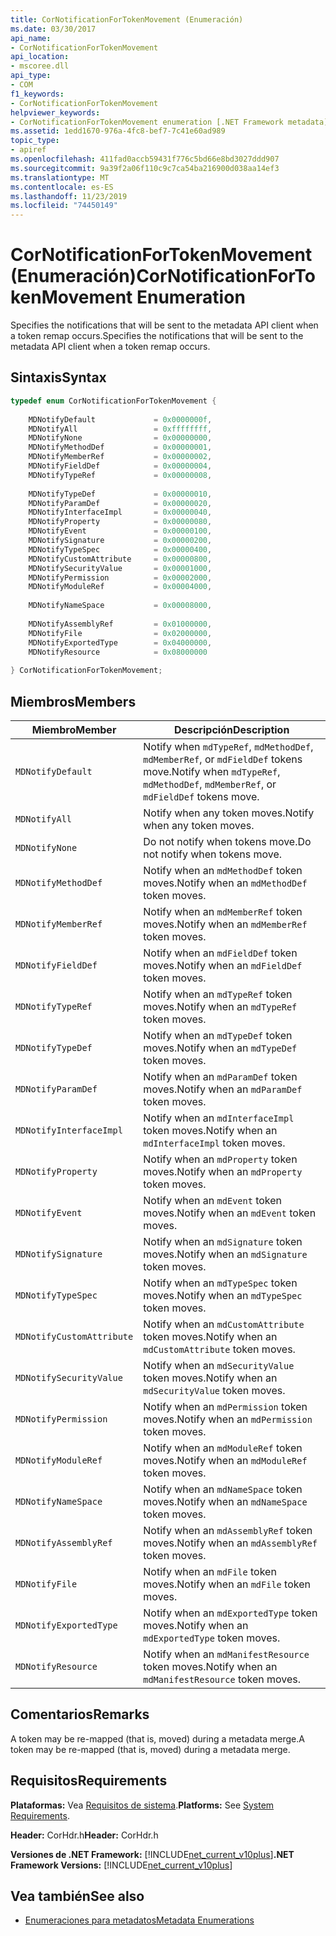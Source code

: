 ```yaml
---
title: CorNotificationForTokenMovement (Enumeración)
ms.date: 03/30/2017
api_name:
- CorNotificationForTokenMovement
api_location:
- mscoree.dll
api_type:
- COM
f1_keywords:
- CorNotificationForTokenMovement
helpviewer_keywords:
- CorNotificationForTokenMovement enumeration [.NET Framework metadata]
ms.assetid: 1edd1670-976a-4fc8-bef7-7c41e60ad989
topic_type:
- apiref
ms.openlocfilehash: 411fad0accb59431f776c5bd66e8bd3027ddd907
ms.sourcegitcommit: 9a39f2a06f110c9c7ca54ba216900d038aa14ef3
ms.translationtype: MT
ms.contentlocale: es-ES
ms.lasthandoff: 11/23/2019
ms.locfileid: "74450149"
---
```

# <a name="cornotificationfortokenmovement-enumeration"></a><span data-ttu-id="f9fa7-102">CorNotificationForTokenMovement (Enumeración)</span><span class="sxs-lookup"><span data-stu-id="f9fa7-102">CorNotificationForTokenMovement Enumeration</span></span>
<span data-ttu-id="f9fa7-103">Specifies the notifications that will be sent to the metadata API client when a token remap occurs.</span><span class="sxs-lookup"><span data-stu-id="f9fa7-103">Specifies the notifications that will be sent to the metadata API client when a token remap occurs.</span></span>  
  
## <a name="syntax"></a><span data-ttu-id="f9fa7-104">Sintaxis</span><span class="sxs-lookup"><span data-stu-id="f9fa7-104">Syntax</span></span>  
  
```cpp  
typedef enum CorNotificationForTokenMovement {  
  
    MDNotifyDefault             = 0x0000000f,  
    MDNotifyAll                 = 0xffffffff,  
    MDNotifyNone                = 0x00000000,  
    MDNotifyMethodDef           = 0x00000001,  
    MDNotifyMemberRef           = 0x00000002,  
    MDNotifyFieldDef            = 0x00000004,  
    MDNotifyTypeRef             = 0x00000008,  
  
    MDNotifyTypeDef             = 0x00000010,  
    MDNotifyParamDef            = 0x00000020,  
    MDNotifyInterfaceImpl       = 0x00000040,  
    MDNotifyProperty            = 0x00000080,  
    MDNotifyEvent               = 0x00000100,  
    MDNotifySignature           = 0x00000200,  
    MDNotifyTypeSpec            = 0x00000400,  
    MDNotifyCustomAttribute     = 0x00000800,  
    MDNotifySecurityValue       = 0x00001000,  
    MDNotifyPermission          = 0x00002000,  
    MDNotifyModuleRef           = 0x00004000,  
  
    MDNotifyNameSpace           = 0x00008000,  
  
    MDNotifyAssemblyRef         = 0x01000000,  
    MDNotifyFile                = 0x02000000,  
    MDNotifyExportedType        = 0x04000000,  
    MDNotifyResource            = 0x08000000  
  
} CorNotificationForTokenMovement;  
```  
  
## <a name="members"></a><span data-ttu-id="f9fa7-105">Miembros</span><span class="sxs-lookup"><span data-stu-id="f9fa7-105">Members</span></span>  
  
|<span data-ttu-id="f9fa7-106">Miembro</span><span class="sxs-lookup"><span data-stu-id="f9fa7-106">Member</span></span>|<span data-ttu-id="f9fa7-107">Descripción</span><span class="sxs-lookup"><span data-stu-id="f9fa7-107">Description</span></span>|  
|------------|-----------------|  
|`MDNotifyDefault`|<span data-ttu-id="f9fa7-108">Notify when `mdTypeRef`, `mdMethodDef`, `mdMemberRef`, or `mdFieldDef` tokens move.</span><span class="sxs-lookup"><span data-stu-id="f9fa7-108">Notify when `mdTypeRef`, `mdMethodDef`, `mdMemberRef`, or `mdFieldDef` tokens move.</span></span>|  
|`MDNotifyAll`|<span data-ttu-id="f9fa7-109">Notify when any token moves.</span><span class="sxs-lookup"><span data-stu-id="f9fa7-109">Notify when any token moves.</span></span>|  
|`MDNotifyNone`|<span data-ttu-id="f9fa7-110">Do not notify when tokens move.</span><span class="sxs-lookup"><span data-stu-id="f9fa7-110">Do not notify when tokens move.</span></span>|  
|`MDNotifyMethodDef`|<span data-ttu-id="f9fa7-111">Notify when an `mdMethodDef` token moves.</span><span class="sxs-lookup"><span data-stu-id="f9fa7-111">Notify when an `mdMethodDef` token moves.</span></span>|  
|`MDNotifyMemberRef`|<span data-ttu-id="f9fa7-112">Notify when an `mdMemberRef` token moves.</span><span class="sxs-lookup"><span data-stu-id="f9fa7-112">Notify when an `mdMemberRef` token moves.</span></span>|  
|`MDNotifyFieldDef`|<span data-ttu-id="f9fa7-113">Notify when an `mdFieldDef` token moves.</span><span class="sxs-lookup"><span data-stu-id="f9fa7-113">Notify when an `mdFieldDef` token moves.</span></span>|  
|`MDNotifyTypeRef`|<span data-ttu-id="f9fa7-114">Notify when an `mdTypeRef` token moves.</span><span class="sxs-lookup"><span data-stu-id="f9fa7-114">Notify when an `mdTypeRef` token moves.</span></span>|  
|`MDNotifyTypeDef`|<span data-ttu-id="f9fa7-115">Notify when an `mdTypeDef` token moves.</span><span class="sxs-lookup"><span data-stu-id="f9fa7-115">Notify when an `mdTypeDef` token moves.</span></span>|  
|`MDNotifyParamDef`|<span data-ttu-id="f9fa7-116">Notify when an `mdParamDef` token moves.</span><span class="sxs-lookup"><span data-stu-id="f9fa7-116">Notify when an `mdParamDef` token moves.</span></span>|  
|`MDNotifyInterfaceImpl`|<span data-ttu-id="f9fa7-117">Notify when an `mdInterfaceImpl` token moves.</span><span class="sxs-lookup"><span data-stu-id="f9fa7-117">Notify when an `mdInterfaceImpl` token moves.</span></span>|  
|`MDNotifyProperty`|<span data-ttu-id="f9fa7-118">Notify when an `mdProperty` token moves.</span><span class="sxs-lookup"><span data-stu-id="f9fa7-118">Notify when an `mdProperty` token moves.</span></span>|  
|`MDNotifyEvent`|<span data-ttu-id="f9fa7-119">Notify when an `mdEvent` token moves.</span><span class="sxs-lookup"><span data-stu-id="f9fa7-119">Notify when an `mdEvent` token moves.</span></span>|  
|`MDNotifySignature`|<span data-ttu-id="f9fa7-120">Notify when an `mdSignature` token moves.</span><span class="sxs-lookup"><span data-stu-id="f9fa7-120">Notify when an `mdSignature` token moves.</span></span>|  
|`MDNotifyTypeSpec`|<span data-ttu-id="f9fa7-121">Notify when an `mdTypeSpec` token moves.</span><span class="sxs-lookup"><span data-stu-id="f9fa7-121">Notify when an `mdTypeSpec` token moves.</span></span>|  
|`MDNotifyCustomAttribute`|<span data-ttu-id="f9fa7-122">Notify when an `mdCustomAttribute` token moves.</span><span class="sxs-lookup"><span data-stu-id="f9fa7-122">Notify when an `mdCustomAttribute` token moves.</span></span>|  
|`MDNotifySecurityValue`|<span data-ttu-id="f9fa7-123">Notify when an `mdSecurityValue` token moves.</span><span class="sxs-lookup"><span data-stu-id="f9fa7-123">Notify when an `mdSecurityValue` token moves.</span></span>|  
|`MDNotifyPermission`|<span data-ttu-id="f9fa7-124">Notify when an `mdPermission` token moves.</span><span class="sxs-lookup"><span data-stu-id="f9fa7-124">Notify when an `mdPermission` token moves.</span></span>|  
|`MDNotifyModuleRef`|<span data-ttu-id="f9fa7-125">Notify when an `mdModuleRef` token moves.</span><span class="sxs-lookup"><span data-stu-id="f9fa7-125">Notify when an `mdModuleRef` token moves.</span></span>|  
|`MDNotifyNameSpace`|<span data-ttu-id="f9fa7-126">Notify when an `mdNameSpace` token moves.</span><span class="sxs-lookup"><span data-stu-id="f9fa7-126">Notify when an `mdNameSpace` token moves.</span></span>|  
|`MDNotifyAssemblyRef`|<span data-ttu-id="f9fa7-127">Notify when an `mdAssemblyRef` token moves.</span><span class="sxs-lookup"><span data-stu-id="f9fa7-127">Notify when an `mdAssemblyRef` token moves.</span></span>|  
|`MDNotifyFile`|<span data-ttu-id="f9fa7-128">Notify when an `mdFile` token moves.</span><span class="sxs-lookup"><span data-stu-id="f9fa7-128">Notify when an `mdFile` token moves.</span></span>|  
|`MDNotifyExportedType`|<span data-ttu-id="f9fa7-129">Notify when an `mdExportedType` token moves.</span><span class="sxs-lookup"><span data-stu-id="f9fa7-129">Notify when an `mdExportedType` token moves.</span></span>|  
|`MDNotifyResource`|<span data-ttu-id="f9fa7-130">Notify when an `mdManifestResource` token moves.</span><span class="sxs-lookup"><span data-stu-id="f9fa7-130">Notify when an `mdManifestResource` token moves.</span></span>|  
  
## <a name="remarks"></a><span data-ttu-id="f9fa7-131">Comentarios</span><span class="sxs-lookup"><span data-stu-id="f9fa7-131">Remarks</span></span>  
 <span data-ttu-id="f9fa7-132">A token may be re-mapped (that is, moved) during a metadata merge.</span><span class="sxs-lookup"><span data-stu-id="f9fa7-132">A token may be re-mapped (that is, moved) during a metadata merge.</span></span>  
  
## <a name="requirements"></a><span data-ttu-id="f9fa7-133">Requisitos</span><span class="sxs-lookup"><span data-stu-id="f9fa7-133">Requirements</span></span>  
 <span data-ttu-id="f9fa7-134">**Plataformas:** Vea [Requisitos de sistema](../../../../docs/framework/get-started/system-requirements.md).</span><span class="sxs-lookup"><span data-stu-id="f9fa7-134">**Platforms:** See [System Requirements](../../../../docs/framework/get-started/system-requirements.md).</span></span>  
  
 <span data-ttu-id="f9fa7-135">**Header:** CorHdr.h</span><span class="sxs-lookup"><span data-stu-id="f9fa7-135">**Header:** CorHdr.h</span></span>  
  
 <span data-ttu-id="f9fa7-136">**Versiones de .NET Framework:** [!INCLUDE[net_current_v10plus](../../../../includes/net-current-v10plus-md.md)]</span><span class="sxs-lookup"><span data-stu-id="f9fa7-136">**.NET Framework Versions:** [!INCLUDE[net_current_v10plus](../../../../includes/net-current-v10plus-md.md)]</span></span>  
  
## <a name="see-also"></a><span data-ttu-id="f9fa7-137">Vea también</span><span class="sxs-lookup"><span data-stu-id="f9fa7-137">See also</span></span>

- [<span data-ttu-id="f9fa7-138">Enumeraciones para metadatos</span><span class="sxs-lookup"><span data-stu-id="f9fa7-138">Metadata Enumerations</span></span>](../../../../docs/framework/unmanaged-api/metadata/metadata-enumerations.md)
